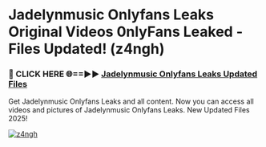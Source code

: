 # Jadelynmusic Onlyfans Leaks Original Videos 0nlyFans Leaked - Files Updated! (z4ngh)

<h3>🔴 CLICK HERE 🌐==►► <a href="https://tinyurl.com/4seja8ks" rel="nofollow">Jadelynmusic Onlyfans Leaks Updated Files</a></h3>

Get Jadelynmusic Onlyfans Leaks and all content. Now you can access all videos and pictures of Jadelynmusic Onlyfans Leaks. New Updated Files 2025!

[![z4ngh](https://i.imgur.com/EWjZXRe.gif)](https://tinyurl.com/4seja8ks)
